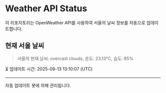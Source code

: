 
# Weather API Status

이 리포지토리는 OpenWeather API를 사용하여 서울의 날씨 정보를 자동으로 업데이트합니다.

## 현재 서울 날씨
> 서울의 현재 날씨: overcast clouds, 온도: 23.13°C, 습도: 85%

⏳ 업데이트 시간: 2025-09-13 13:10:07 (UTC)

---
자동 업데이트 봇에 의해 관리됩니다.
